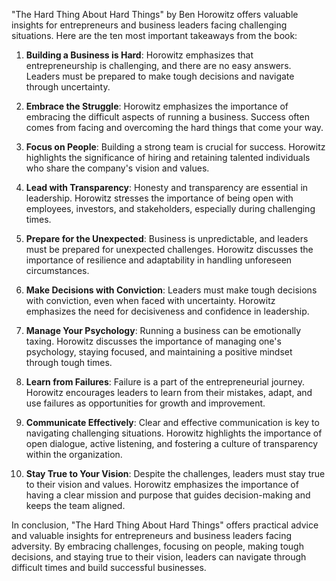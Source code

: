 "The Hard Thing About Hard Things" by Ben Horowitz offers valuable insights for entrepreneurs and business leaders facing challenging situations. Here are the ten most important takeaways from the book:

1. **Building a Business is Hard**: Horowitz emphasizes that entrepreneurship is challenging, and there are no easy answers. Leaders must be prepared to make tough decisions and navigate through uncertainty.

2. **Embrace the Struggle**: Horowitz emphasizes the importance of embracing the difficult aspects of running a business. Success often comes from facing and overcoming the hard things that come your way.

3. **Focus on People**: Building a strong team is crucial for success. Horowitz highlights the significance of hiring and retaining talented individuals who share the company's vision and values.

4. **Lead with Transparency**: Honesty and transparency are essential in leadership. Horowitz stresses the importance of being open with employees, investors, and stakeholders, especially during challenging times.

5. **Prepare for the Unexpected**: Business is unpredictable, and leaders must be prepared for unexpected challenges. Horowitz discusses the importance of resilience and adaptability in handling unforeseen circumstances.

6. **Make Decisions with Conviction**: Leaders must make tough decisions with conviction, even when faced with uncertainty. Horowitz emphasizes the need for decisiveness and confidence in leadership.

7. **Manage Your Psychology**: Running a business can be emotionally taxing. Horowitz discusses the importance of managing one's psychology, staying focused, and maintaining a positive mindset through tough times.

8. **Learn from Failures**: Failure is a part of the entrepreneurial journey. Horowitz encourages leaders to learn from their mistakes, adapt, and use failures as opportunities for growth and improvement.

9. **Communicate Effectively**: Clear and effective communication is key to navigating challenging situations. Horowitz highlights the importance of open dialogue, active listening, and fostering a culture of transparency within the organization.

10. **Stay True to Your Vision**: Despite the challenges, leaders must stay true to their vision and values. Horowitz emphasizes the importance of having a clear mission and purpose that guides decision-making and keeps the team aligned.

In conclusion, "The Hard Thing About Hard Things" offers practical advice and valuable insights for entrepreneurs and business leaders facing adversity. By embracing challenges, focusing on people, making tough decisions, and staying true to their vision, leaders can navigate through difficult times and build successful businesses.